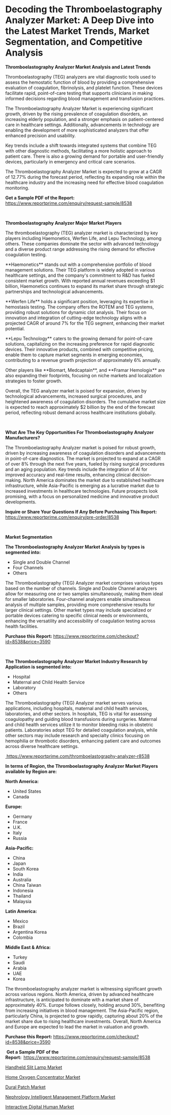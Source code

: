<p><h1>Decoding the Thromboelastography Analyzer Market: A Deep Dive into the Latest Market Trends, Market Segmentation, and Competitive Analysis</h1></p><p><strong>Thromboelastography Analyzer Market Analysis and Latest Trends</strong></p>
<p><p>Thromboelastography (TEG) analyzers are vital diagnostic tools used to assess the hemostatic function of blood by providing a comprehensive evaluation of coagulation, fibrinolysis, and platelet function. These devices facilitate rapid, point-of-care testing that supports clinicians in making informed decisions regarding blood management and transfusion practices. </p><p>The Thromboelastography Analyzer Market is experiencing significant growth, driven by the rising prevalence of coagulation disorders, an increasing elderly population, and a stronger emphasis on patient-centered care in healthcare settings. Additionally, advancements in technology are enabling the development of more sophisticated analyzers that offer enhanced precision and usability. </p><p>Key trends include a shift towards integrated systems that combine TEG with other diagnostic methods, facilitating a more holistic approach to patient care. There is also a growing demand for portable and user-friendly devices, particularly in emergency and critical care scenarios. </p><p>The Thromboelastography Analyzer Market is expected to grow at a CAGR of 12.77% during the forecast period, reflecting its expanding role within the healthcare industry and the increasing need for effective blood coagulation monitoring.</p></p>
<p><strong>Get a Sample PDF of the Report:&nbsp;</strong> <a href="https://www.reportprime.com/enquiry/request-sample/8538?utm_campaign=7&utm_medium=2&utm_source=Github&utm_content=ia&utm_term=28112024&utm_id=thromboelastography-analyzer">https://www.reportprime.com/enquiry/request-sample/8538</a></p>
<p>&nbsp;</p>
<p><strong>Thromboelastography Analyzer Major Market Players</strong></p>
<p><p>The thromboelastography (TEG) analyzer market is characterized by key players including Haemonetics, Werfen Life, and Lepu Technology, among others. These companies dominate the sector with advanced technology and a diverse product range addressing the rising demand for effective coagulation testing.</p><p>**Haemonetics** stands out with a comprehensive portfolio of blood management solutions. Their TEG platform is widely adopted in various healthcare settings, and the company's commitment to R&D has fueled consistent market growth. With reported annual revenues exceeding $1 billion, Haemonetics continues to expand its market share through strategic partnerships and technological advancements.</p><p>**Werfen Life** holds a significant position, leveraging its expertise in hemostasis testing. The company offers the ROTEM and TEG systems, providing robust solutions for dynamic clot analysis. Their focus on innovation and integration of cutting-edge technology aligns with a projected CAGR of around 7% for the TEG segment, enhancing their market potential.</p><p>**Lepu Technology** caters to the growing demand for point-of-care solutions, capitalizing on the increasing preference for rapid diagnostic devices. Their innovative products, combined with competitive pricing, enable them to capture market segments in emerging economies, contributing to a revenue growth projection of approximately 6% annually.</p><p>Other players like **Biomart, Medcaptain**, and **Framar Hemologix** are also expanding their footprints, focusing on niche markets and localization strategies to foster growth.</p><p>Overall, the TEG analyzer market is poised for expansion, driven by technological advancements, increased surgical procedures, and heightened awareness of coagulation disorders. The cumulative market size is expected to reach approximately $2 billion by the end of the forecast period, reflecting robust demand across healthcare institutions globally.</p></p>
<p>&nbsp;</p>
<p><strong>What Are The Key Opportunities For Thromboelastography Analyzer Manufacturers?</strong></p>
<p><p>The Thromboelastography Analyzer market is poised for robust growth, driven by increasing awareness of coagulation disorders and advancements in point-of-care diagnostics. The market is projected to expand at a CAGR of over 8% through the next five years, fueled by rising surgical procedures and an aging population. Key trends include the integration of AI for improved accuracy and real-time results, enhancing clinical decision-making. North America dominates the market due to established healthcare infrastructure, while Asia-Pacific is emerging as a lucrative market due to increased investments in healthcare technologies. Future prospects look promising, with a focus on personalized medicine and innovative product developments.</p></p>
<p><strong>Inquire or Share Your Questions If Any Before Purchasing This Report:</strong> <a href="https://www.reportprime.com/enquiry/pre-order/8538?utm_campaign=7&utm_medium=2&utm_source=Github&utm_content=ia&utm_term=28112024&utm_id=thromboelastography-analyzer">https://www.reportprime.com/enquiry/pre-order/8538</a></p>
<p>&nbsp;</p>
<p><strong>Market Segmentation</strong></p>
<p><strong>The Thromboelastography Analyzer Market Analysis by types is segmented into:</strong></p>
<p><ul><li>Single and Double Channel</li><li>Four Channels</li><li>Others</li></ul></p>
<p><p>The Thromboelastography (TEG) Analyzer market comprises various types based on the number of channels. Single and Double Channel analyzers allow for measuring one or two samples simultaneously, making them ideal for smaller laboratories. Four-channel analyzers enable simultaneous analysis of multiple samples, providing more comprehensive results for larger clinical settings. Other market types may include specialized or portable devices catering to specific clinical needs or environments, enhancing the versatility and accessibility of coagulation testing across health facilities.</p></p>
<p><strong>Purchase this Report:&nbsp;</strong><a href="https://www.reportprime.com/checkout?id=8538&price=3590&utm_campaign=7&utm_medium=2&utm_source=Github&utm_content=ia&utm_term=28112024&utm_id=thromboelastography-analyzer">https://www.reportprime.com/checkout?id=8538&price=3590</a></p>
<p>&nbsp;</p>
<p><strong>The Thromboelastography Analyzer Market Industry Research by Application is segmented into:</strong></p>
<p><ul><li>Hospital</li><li>Maternal and Child Health Service</li><li>Laboratory</li><li>Others</li></ul></p>
<p><p>The Thromboelastography (TEG) Analyzer market serves various applications, including hospitals, maternal and child health services, laboratories, and other sectors. In hospitals, TEG is vital for assessing coagulopathy and guiding blood transfusions during surgeries. Maternal and child health services utilize it to monitor bleeding risks in obstetric patients. Laboratories adopt TEG for detailed coagulation analysis, while other sectors may include research and specialty clinics focusing on hemophilia or thrombotic disorders, enhancing patient care and outcomes across diverse healthcare settings.</p></p>
<p><a href="https://www.reportprime.com/thromboelastography-analyzer-r8538?utm_campaign=7&utm_medium=2&utm_source=Github&utm_content=ia&utm_term=28112024&utm_id=thromboelastography-analyzer">&nbsp;https://www.reportprime.com/thromboelastography-analyzer-r8538</a></p>
<p><strong>In terms of Region, the Thromboelastography Analyzer Market Players available by Region are:</strong></p>
<p>
    <p> <strong> North America: </strong>
        <ul>
            <li>United States</li>
            <li>Canada</li>
        </ul>
        </p> 
    <p> <strong> Europe: </strong>
        <ul>
            <li>Germany</li>
            <li>France</li>
            <li>U.K.</li>
            <li>Italy</li>
            <li>Russia</li>
        </ul>
        </p> 
    <p> <strong> Asia-Pacific: </strong>
        <ul>
            <li>China</li>
            <li>Japan</li>
            <li>South Korea</li>
            <li>India</li>
            <li>Australia</li>
            <li>China Taiwan</li>
            <li>Indonesia</li>
            <li>Thailand</li>
            <li>Malaysia</li>
        </ul>
        </p> 
    <p> <strong> Latin America: </strong>
        <ul>
            <li>Mexico</li>
            <li>Brazil</li>
            <li>Argentina Korea</li>
            <li>Colombia</li>
        </ul>
        </p> 
    <p> <strong> Middle East & Africa: </strong>
        <ul>
            <li>Turkey</li>
            <li>Saudi</li>
            <li>Arabia</li>
            <li>UAE</li>
            <li>Korea</li>
        </ul>
    </p>
    </p>
<p><p>The thromboelastography analyzer market is witnessing significant growth across various regions. North America, driven by advanced healthcare infrastructure, is anticipated to dominate with a market share of approximately 40%. Europe follows closely, holding around 30%, benefiting from increasing initiatives in blood management. The Asia-Pacific region, particularly China, is projected to grow rapidly, capturing about 20% of the market share due to rising healthcare investments. Overall, North America and Europe are expected to lead the market in valuation and growth.</p></p>
<p><strong>Purchase this Report: </strong><a href="https://www.reportprime.com/checkout?id=8538&price=3590&utm_campaign=7&utm_medium=2&utm_source=Github&utm_content=ia&utm_term=28112024&utm_id=thromboelastography-analyzer">https://www.reportprime.com/checkout?id=8538&price=3590</a></p>
<p>&nbsp;<strong>Get a Sample PDF of the Report:&nbsp;&nbsp;</strong><a href="https://www.reportprime.com/enquiry/request-sample/8538?utm_campaign=7&utm_medium=2&utm_source=Github&utm_content=ia&utm_term=28112024&utm_id=thromboelastography-analyzer">https://www.reportprime.com/enquiry/request-sample/8538</a></p>
<p><strong></strong></p>
<p><p><a href="https://github.com/Krish2023na/Market-Research-Report-List-6/blob/main/handheld-slit-lamp-market.md?utm_campaign=7&utm_medium=2&utm_source=Github&utm_content=ia&utm_term=28112024&utm_id=thromboelastography-analyzer">Handheld Slit Lamp Market</a></p><p><a href="https://github.com/bmorecock/Market-Research-Report-List-5/blob/main/home-oxygen-concentrator-market.md?utm_campaign=7&utm_medium=2&utm_source=Github&utm_content=ia&utm_term=28112024&utm_id=thromboelastography-analyzer">Home Oxygen Concentrator Market</a></p><p><a href="https://www.linkedin.com/pulse/dural-patch-industry-insights-report-analyzing-market-ae8uf?utm_campaign=7&utm_medium=2&utm_source=Github&utm_content=ia&utm_term=28112024&utm_id=thromboelastography-analyzer">Dural Patch Market</a></p><p><a href="https://issuu.com/reportprime-2/docs/nephrology-intelligent-management-p_6ff80e2be649d8?utm_campaign=7&utm_medium=2&utm_source=Github&utm_content=ia&utm_term=28112024&utm_id=thromboelastography-analyzer">Nephrology Intelligent Management Platform Market</a></p><p><a href="https://issuu.com/reportprime-2/docs/interactive-digital-human-market-si_a6257a6404fbae?utm_campaign=7&utm_medium=2&utm_source=Github&utm_content=ia&utm_term=28112024&utm_id=thromboelastography-analyzer">Interactive Digital Human Market</a></p></p>